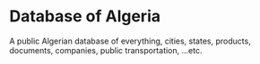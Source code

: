 # Database of Algeria
A public Algerian database of everything, cities, states, products, documents, companies, public transportation, ...etc.
